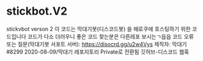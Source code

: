 # stickbot.V2
stickvbot verson 2
이 코드는 막대기봇(디스코드봇) 을 헤로쿠에 호스팅하기 위한 코드입니다
코드가 다소 더러우니 좋은 코드 찾는분은 다른레포 보시는ㄱ읍읍
코드 오류 또는 질문(막대기봇 서포트 서버):
https://disocrd.gg/u2w4Vys
제작자: 막대기#8299
2020-08-09/막대기 레포지토리 Private로 전환됨
깃허브-디스코드 웹훅 
